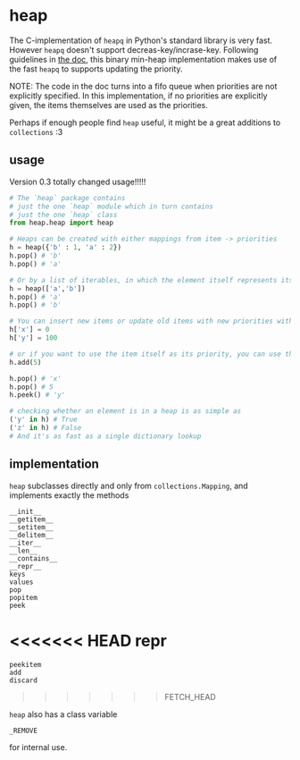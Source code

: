 heap
====

The C-implementation of `heapq` in Python's standard library is very fast.
However `heapq` doesn't support decreas-key/incrase-key.
Following guidelines in [the doc](https://docs.python.org/2/library/heapq.html#priority-queue-implementation-notes), this binary min-heap implementation makes use of the fast `heapq` to supports updating the priority.

NOTE: The code in the doc turns into a fifo queue when priorities are not explicitly specified. In this implementation, if no priorities are explicitly given, the items themselves are used as the priorities.

Perhaps if enough people find `heap` useful, it might be a great additions to `collections` :3

usage
-----
    
Version 0.3 totally changed usage!!!!!

```Python
# The `heap` package contains
# just the one `heap` module which in turn contains
# just the one `heap` class
from heap.heap import heap

# Heaps can be created with either mappings from item -> priorities
h = heap({'b' : 1, 'a' : 2})
h.pop() # 'b'
h.pop() # 'a'

# Or by a list of iterables, in which the element itself represents its priority
h = heap(['a','b'])
h.pop() # 'a'
h.pop() # 'b'

# You can insert new items or update old items with new priorities with __setitem__
h['x'] = 0
h['y'] = 100

# or if you want to use the item itself as its priority, you can use the `add` method
h.add(5)

h.pop() # 'x'
h.pop() # 5
h.peek() # 'y'

# checking whether an element is in a heap is as simple as
('y' in h) # True
('z' in h) # False
# And it's as fast as a single dictionary lookup


```


implementation
--------------

`heap` subclasses directly and only from `collections.Mapping`, and implements exactly the methods

    __init__
    __getitem__
    __setitem__
    __delitem__
    __iter__
    __len__
    __contains__
    __repr__
    keys
    values
    pop
    popitem
    peek
<<<<<<< HEAD
    __repr__
=======
    peekitem
    add
    discard
>>>>>>> FETCH_HEAD

`heap` also has a class variable

    _REMOVE

for internal use.
